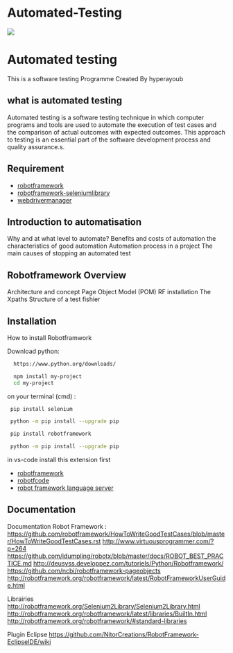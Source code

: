 # Automated-Testing

<img src="https://th.bing.com/th/id/R.09a2a3147f51991ed9538cfab8f4c1d3?rik=7XXGa1R1NaShng&pid=ImgRaw&r=0" align="center"></img>
# Automated testing 

This is a software testing Programme Created By hyperayoub 





## what is automated testing

Automated testing is a software testing technique in which computer programs and tools are used to automate the execution of test cases and the comparison of actual outcomes with expected outcomes. This approach to testing is an essential part of the software development process and quality assurance.s.

## Requirement
- [robotframework](https://robotframework.org/)
 - [robotframework-seleniumlibrary](http://robotframework.org/SeleniumLibrary/)
 - [webdrivermanager](https://bonigarcia.dev/webdrivermanager/)

## Introduction to automatisation

Why and at what level to automate?
Benefits and costs of automation
the characteristics of good automation
Automation process in a project
The main causes of stopping an automated test

## Robotframework Overview

Architecture and concept
Page Object Model (POM)
RF installation
The Xpaths
Structure of a test fishier
## Installation
How to install Robotframwork

Download python:
```bash
  https://www.python.org/downloads/
```

```bash
  npm install my-project
  cd my-project
```




on your terminal (cmd) :

```bash
 pip install selenium
```

```bash
 python -m pip install --upgrade pip
```

```bash
 pip install robotframework
```

```bash
 python -m pip install --upgrade pip
```


in vs-code install this extension
first

- [robotframework](https://marketplace.visualstudio.com/items?itemName=robocorp.robotframework-lsp)
 - [robotfcode](https://marketplace.visualstudio.com/items?itemName=d-biehl.robotcode)
 - [robot framework language server](https://marketplace.visualstudio.com/items?itemName=robocorp.robotframework-lsp)
















    
## Documentation

Documentation Robot Framework :
https://github.com/robotframework/HowToWriteGoodTestCases/blob/master/HowToWriteGoodTestCases.rst
http://www.virtuousprogrammer.com/?p=264
https://github.com/idumpling/robotx/blob/master/docs/ROBOT_BEST_PRACTICE.md
http://deusyss.developpez.com/tutoriels/Python/Robotframework/
https://github.com/ncbi/robotframework-pageobjects
http://robotframework.org/robotframework/latest/RobotFrameworkUserGuide.html


Librairies
http://robotframework.org/Selenium2Library/Selenium2Library.html
http://robotframework.org/robotframework/latest/libraries/BuiltIn.html
http://robotframework.org/robotframework/#standard-libraries



Plugin Eclipse 
https://github.com/NitorCreations/RobotFramework-EclipseIDE/wiki



